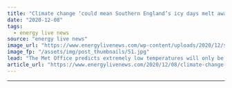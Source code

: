 ```yaml
---
title: "Climate change ‘could mean Southern England’s icy days melt away by the 2040s’"
date: "2020-12-08"
tags: 
  - energy live news
source: "energy live news"
image_url: "https://www.energylivenews.com/wp-content/uploads/2020/12/shutterstock_1045662667.jpg"
image_fp: "/assets/img/post_thumbnails/51.jpg"
lead: "The Met Office predicts extremely low temperatures will only be likely to occur frequently at high altitudes in Scotland and Northern England by the 2060s"
article_url: "https://www.energylivenews.com/2020/12/08/climate-change-could-mean-southern-englands-icy-days-melt-away-by-the-2040s/"
---
```


---

